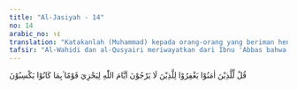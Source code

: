```yaml
---
title: "Al-Jasiyah - 14"
no: 14
arabic_no: ١٤
translation: "Katakanlah (Muhammad) kepada orang-orang yang beriman hendaklah mereka memaafkan orang-orang yang tidak takut akan hari-hari Allah karena Dia akan membalas suatu kaum sesuai dengan apa yang telah mereka kerjakan."
tafsir: "Al-Wahidi dan al-Qusyairi meriwayatkan dari Ibnu 'Abbas bahwa ayat ini turun berhubungan dengan persoalan yang terjadi antara 'Umar bin al-Khaththab dan Abdullah bin Ubay dalam peperangan Bani Musthalik. Mereka singgah di sebuah sumur yang disebut Al-Muraisi', kemudian Abdullah mengutus seorang anak muda mengambil air, tetapi pemuda itu lama sekali kembali, Abdullah bin Ubay bertanya kepada pemuda itu mengapa begitu lama ia baru kembali. Pemuda itu menjawab bahwa Umar duduk di pinggir sumur. Ia tidak membiarkan seorang pun mengambil air sebelum ia mengisi girbai (tempat air dari kulit) Nabi Muhammad saw, girbai Abu Bakar, dan girbai bekas budak Umar, lalu Abdullah bin Ubay berkata, \"Kami dan mereka tidak ubahnya seperti perumpamaan: Gemukkan anjingmu, maka ia akan memakan engkau.\" Kemudian kata-kata Abdullah itu sampai kepada Umar. Beliau menjadi marah, lalu menghunus pedangnya untuk membunuh Abdullah bin Ubay, maka turunlah ayat ini yang melunakkan hati Umar.\n\nSelanjutnya Allah memerintahkan kepada Rasulullah saw dan para pengikutnya agar berlapang dada dalam menghadapi sikap kaum musyrikin dan memaafkan tindakan mereka yang memperolok-olokkan ayat-ayat Allah. Mereka adalah orang yang menentang Allah dan tidak takut kepada ancaman-Nya.\n\nDari ayat ini dipahami nilai budi pekerti yang tinggi yang diajarkan agama Islam kepada penganutnya yaitu berlapang dada dan memaafkan orang-orang yang pernah bertindak tidak baik terhadap dirinya atau berusaha menghancurkan agamanya. Memaafkan kesalahan keluarga, teman sejawat, tetangga dan kenalan dapat dengan mudah dilakukan seseorang, tetapi berlapang dada dan memaafkan perbuatan orang yang selalu ingin merusak diri dan agamanya pada setiap kesempatan memerlukan kebesaran jiwa.\n\nAyat ini mengajarkan dan mendidik kaum Muslimin agar dapat berlapang dada, suka memaafkan, dan berjiwa besar dalam menghadapi segala sesuatu dalam hidupnya.\n\nPada akhir ayat ini Allah menerangkan mengapa Rasulullah saw dan pengikut-pengikutnya harus berlapang dada dan memaafkan tindakan orang Quraisy yang memperolok-olok ayat-ayat Allah itu. Sebabnya ialah karena Allah yang akan memberikan pembalasan yang setimpal kepada mereka sesuai dengan perbuatannya."
---
```


قُلْ لِّلَّذِيْنَ اٰمَنُوْا يَغْفِرُوْا لِلَّذِيْنَ لَا يَرْجُوْنَ اَيَّامَ اللّٰهِ لِيَجْزِيَ قَوْمًا ۢبِمَا كَانُوْا يَكْسِبُوْنَ 
